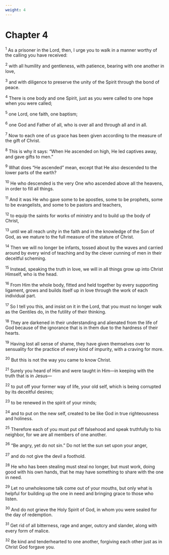 ```yaml
---
weight: 4
---
```


# Chapter 4

<sup>1</sup> As a prisoner in the Lord, then, I urge you to walk in a manner worthy of the calling you have received: 

<sup>2</sup> with all humility and gentleness, with patience, bearing with one another in love, 

<sup>3</sup> and with diligence to preserve the unity of the Spirit through the bond of peace. 

<sup>4</sup> There is one body and one Spirit, just as you were called to one hope when you were called; 

<sup>5</sup> one Lord, one faith, one baptism; 

<sup>6</sup> one God and Father of all, who is over all and through all and in all. 

<sup>7</sup> Now to each one of us grace has been given according to the measure of the gift of Christ. 

<sup>8</sup> This is why it says: “When He ascended on high, He led captives away, and gave gifts to men.” 

<sup>9</sup> What does “He ascended” mean, except that He also descended to the lower parts of the earth? 

<sup>10</sup> He who descended is the very One who ascended above all the heavens, in order to fill all things. 

<sup>11</sup> And it was He who gave some to be apostles, some to be prophets, some to be evangelists, and some to be pastors and teachers, 

<sup>12</sup> to equip the saints for works of ministry and to build up the body of Christ, 

<sup>13</sup> until we all reach unity in the faith and in the knowledge of the Son of God, as we mature to the full measure of the stature of Christ. 

<sup>14</sup> Then we will no longer be infants, tossed about by the waves and carried around by every wind of teaching and by the clever cunning of men in their deceitful scheming. 

<sup>15</sup> Instead, speaking the truth in love, we will in all things grow up into Christ Himself, who is the head. 

<sup>16</sup> From Him the whole body, fitted and held together by every supporting ligament, grows and builds itself up in love through the work of each individual part. 

<sup>17</sup> So I tell you this, and insist on it in the Lord, that you must no longer walk as the Gentiles do, in the futility of their thinking. 

<sup>18</sup> They are darkened in their understanding and alienated from the life of God because of the ignorance that is in them due to the hardness of their hearts. 

<sup>19</sup> Having lost all sense of shame, they have given themselves over to sensuality for the practice of every kind of impurity, with a craving for more. 

<sup>20</sup> But this is not the way you came to know Christ. 

<sup>21</sup> Surely you heard of Him and were taught in Him—in keeping with the truth that is in Jesus— 

<sup>22</sup> to put off your former way of life, your old self, which is being corrupted by its deceitful desires; 

<sup>23</sup> to be renewed in the spirit of your minds; 

<sup>24</sup> and to put on the new self, created to be like God in true righteousness and holiness. 

<sup>25</sup> Therefore each of you must put off falsehood and speak truthfully to his neighbor, for we are all members of one another. 

<sup>26</sup> “Be angry, yet do not sin.” Do not let the sun set upon your anger, 

<sup>27</sup> and do not give the devil a foothold. 

<sup>28</sup> He who has been stealing must steal no longer, but must work, doing good with his own hands, that he may have something to share with the one in need. 

<sup>29</sup> Let no unwholesome talk come out of your mouths, but only what is helpful for building up the one in need and bringing grace to those who listen. 

<sup>30</sup> And do not grieve the Holy Spirit of God, in whom you were sealed for the day of redemption. 

<sup>31</sup> Get rid of all bitterness, rage and anger, outcry and slander, along with every form of malice. 

<sup>32</sup> Be kind and tenderhearted to one another, forgiving each other just as in Christ God forgave you. 


